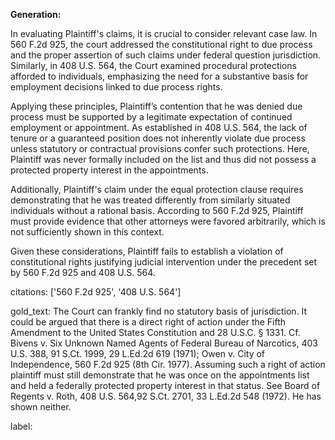 **Generation:**

In evaluating Plaintiff's claims, it is crucial to consider relevant case law. In 560 F.2d 925, the court addressed the constitutional right to due process and the proper assertion of such claims under federal question jurisdiction. Similarly, in 408 U.S. 564, the Court examined procedural protections afforded to individuals, emphasizing the need for a substantive basis for employment decisions linked to due process rights.

Applying these principles, Plaintiff’s contention that he was denied due process must be supported by a legitimate expectation of continued employment or appointment. As established in 408 U.S. 564, the lack of tenure or a guaranteed position does not inherently violate due process unless statutory or contractual provisions confer such protections. Here, Plaintiff was never formally included on the list and thus did not possess a protected property interest in the appointments.

Additionally, Plaintiff's claim under the equal protection clause requires demonstrating that he was treated differently from similarly situated individuals without a rational basis. According to 560 F.2d 925, Plaintiff must provide evidence that other attorneys were favored arbitrarily, which is not sufficiently shown in this context.

Given these considerations, Plaintiff fails to establish a violation of constitutional rights justifying judicial intervention under the precedent set by 560 F.2d 925 and 408 U.S. 564.

citations: ['560 F.2d 925', '408 U.S. 564']

gold_text: The Court can frankly find no statutory basis of jurisdiction. It could be argued that there is a direct right of action under the Fifth Amendment to the United States Constitution and 28 U.S.C. § 1331. Cf. Bivens v. Six Unknown Named Agents of Federal Bureau of Narcotics, 403 U.S. 388, 91 S.Ct. 1999, 29 L.Ed.2d 619 (1971); Owen v. City of Independence, 560 F.2d 925 (8th Cir. 1977). Assuming such a right of action plaintiff must still demonstrate that he was once on the appointments list and held a federally protected property interest in that status. See Board of Regents v. Roth, 408 U.S. 564,92 S.Ct. 2701, 33 L.Ed.2d 548 (1972). He has shown neither.

label: 